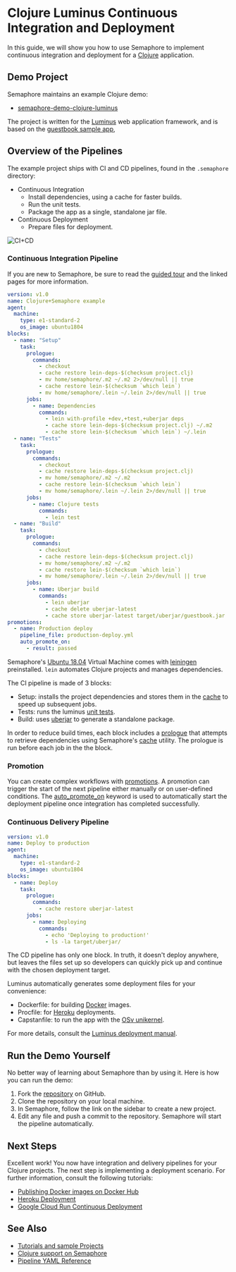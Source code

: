 # Clojure Luminus Continuous Integration and Deployment

In this guide, we will show you how to use Semaphore to implement
continuous integration and deployment for a
[Clojure](https://clojure.org/) application.

## Demo Project

Semaphore maintains an example Clojure demo:

  - [semaphore-demo-clojure-luminus](https://github.com/semaphoreci-demos/semaphore-demo-clojure-luminus)

The project is written for the [Luminus](http://www.luminusweb.net/) web 
application framework, and is based on the 
[guestbook sample app](http://www.luminusweb.net/docs#guestbook_application),

## Overview of the Pipelines

The example project ships with CI and CD pipelines, found in 
the `.semaphore` directory:

  - Continuous Integration
      - Install dependencies, using a cache for faster builds.
      - Run the unit tests.
      - Package the app as a single, standalone jar file.
  - Continuous Deployment
      - Prepare files for deployment.

![CI+CD](https://raw.githubusercontent.com/semaphoreci-demos/semaphore-demo-clojure-luminus/master/.semaphore/semaphore-demo-clojure-luminus-cicd.png)


### Continuous Integration Pipeline

If you are new to Semaphore, be sure to read the 
[guided tour](https://docs.semaphoreci.com/category/56-guided-tour) 
and the linked pages for more information.

``` yaml
version: v1.0
name: Clojure+Semaphore example
agent:
  machine:
    type: e1-standard-2
    os_image: ubuntu1804
blocks:
  - name: "Setup"
    task:
      prologue:
        commands:
          - checkout
          - cache restore lein-deps-$(checksum project.clj)
          - mv home/semaphore/.m2 ~/.m2 2>/dev/null || true
          - cache restore lein-$(checksum `which lein`)
          - mv home/semaphore/.lein ~/.lein 2>/dev/null || true
      jobs:
        - name: Dependencies
          commands:
            - lein with-profile +dev,+test,+uberjar deps
            - cache store lein-deps-$(checksum project.clj) ~/.m2
            - cache store lein-$(checksum `which lein`) ~/.lein
  - name: "Tests"
    task:
      prologue:
        commands:
          - checkout
          - cache restore lein-deps-$(checksum project.clj)
          - mv home/semaphore/.m2 ~/.m2
          - cache restore lein-$(checksum `which lein`)
          - mv home/semaphore/.lein ~/.lein 2>/dev/null || true
      jobs:
        - name: Clojure tests
          commands:
            - lein test
  - name: "Build"
    task:
      prologue:
        commands:
          - checkout
          - cache restore lein-deps-$(checksum project.clj)
          - mv home/semaphore/.m2 ~/.m2
          - cache restore lein-$(checksum `which lein`)
          - mv home/semaphore/.lein ~/.lein 2>/dev/null || true
      jobs:
        - name: Uberjar build
          commands:
            - lein uberjar
            - cache delete uberjar-latest
            - cache store uberjar-latest target/uberjar/guestbook.jar
promotions:
  - name: Production deploy
    pipeline_file: production-deploy.yml
    auto_promote_on:
      - result: passed
```

Semaphore's
[Ubuntu 18.04](https://docs.semaphoreci.com/article/32-ubuntu-1804-image)
Virtual Machine comes with [leiningen](https://leiningen.org/)
preinstalled. `lein` automates Clojure projects and manages
dependencies.

The CI pipeline is made of 3 blocks:

  - Setup: installs the project dependencies and stores them in the
    [cache](https://docs.semaphoreci.com/article/54-toolbox-reference#cache)
    to speed up subsequent jobs.
  - Tests: runs the luminus 
    [unit tests](http://www.luminusweb.net/docs/testing.html).
  - Build: uses [uberjar](https://imagej.net/Uber-JAR) to generate a
    standalone package.

In order to reduce build times, each block includes a 
[prologue](https://docs.semaphoreci.com/article/50-pipeline-yaml#prologue)
that attempts to retrieve dependencies using Semaphore's
[cache](https://docs.semaphoreci.com/article/54-toolbox-reference#cache)
utility.
The prologue is run before each job in the the block.

### Promotion

You can create complex workflows with
[promotions](https://docs.semaphoreci.com/article/67-deploying-with-promotions).
A promotion can trigger the start of the next pipeline either manually
or on user-defined conditions. The
[auto_promote_on](https://docs.semaphoreci.com/article/50-pipeline-yaml#auto_promote_on)
keyword is used to automatically start the deployment pipeline once
integration has completed successfully.

### Continuous Delivery Pipeline

``` yaml
version: v1.0
name: Deploy to production
agent:
  machine:
    type: e1-standard-2
    os_image: ubuntu1804
blocks:
  - name: Deploy
    task:
      prologue:
        commands:
          - cache restore uberjar-latest
      jobs:
        - name: Deploying
          commands:
            - echo 'Deploying to production!'
            - ls -la target/uberjar/
```

The CD pipeline has only one block. In truth, it doesn't deploy anywhere,
but leaves the files set up so developers can quickly
pick up and continue with the chosen deployment target.

Luminus automatically generates some deployment files for your
convenience:

  - Dockerfile: for building [Docker](https://www.docker.com/) images.
  - Procfile: for [Heroku](https://www.heroku.com) deployments.
  - Capstanfile: to run the app with the 
    [OSv unikernel](http://osv.io/).

For more details, consult the 
[Luminus deployment manual](http://www.luminusweb.net/docs/deployment.html).

## Run the Demo Yourself

No better way of learning about Semaphore than by using it. Here is how
you can run the demo:

1.  Fork the
    [repository](https://github.com/semaphoreci-demos/semaphore-demo-clojure-luminus)
    on GitHub.
2.  Clone the repository on your local machine.
3.  In Semaphore, follow the link on the sidebar to create a new
    project.
4.  Edit any file and push a commit to the repository. Semaphore will
    start the pipeline automatically.

## Next Steps

Excellent work\! You now have integration and delivery pipelines for
your Clojure projects. The next step is implementing a deployment scenario. 
For further information, consult the following tutorials:

  - [Publishing Docker images on Docker Hub](https://docs.semaphoreci.com/article/70-dockerhub)
  - [Heroku Deployment](https://docs.semaphoreci.com/article/100-heroku-deployment)
  - [Google Cloud Run Continuous Deployment](https://docs.semaphoreci.com/article/128-google-cloud-run-cicd)

## See Also

  - [Tutorials and sample Projects](https://docs.semaphoreci.com/article/123-tutorials-and-example-projects)
  - [Clojure support on Semaphore](https://docs.semaphoreci.com/article/112-language-clojure)
  - [Pipeline YAML Reference](https://docs.semaphoreci.com/article/50-pipeline-yaml)
